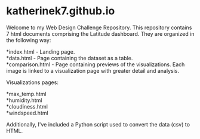 # katherinek7.github.io

Welcome to my Web Design Challenge Repository. This repository contains 7 html documents comprising the Latitude dashboard. They are organized in the following way:

  *index.html - Landing page.  
  *data.html - Page containing the dataset as a table.   
  *comparison.html - Page containing previews of the visualizations. Each image is linked to a visualization page with greater detail and analysis.

Visualizations pages:

  *max_temp.html   
  *humidity.html   
  *cloudiness.html   
  *windspeed.html    

Additionally, I've included a Python script used to convert the data (csv) to HTML.
